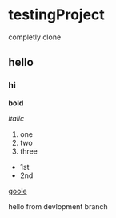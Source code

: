 # testingProject
completly clone 
## hello
### hi
**bold**

*italic*

1. one
2. two
3. three

- 1st
- 2nd

[goole](www.google.com)


hello from devlopment branch

